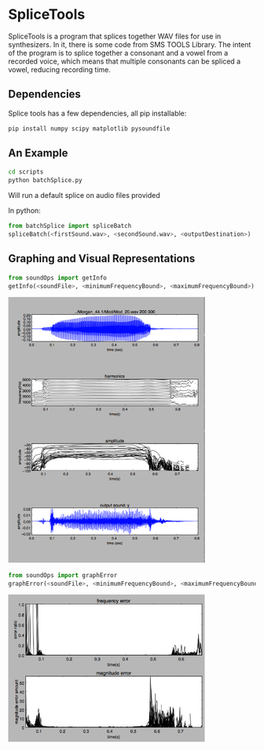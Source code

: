 # SpliceTools

SpliceTools is a program that splices together
WAV files for use in synthesizers. In it, there
is some code from SMS TOOLS Library. The intent
of the program is to splice together a consonant
and a vowel from a recorded voice, which means
that multiple consonants can be spliced a vowel,
reducing recording time.

## Dependencies

Splice tools has a few dependencies, all pip installable:

```python
pip install numpy scipy matplotlib pysoundfile
```
## An Example

```bash
cd scripts
python batchSplice.py
```

Will run a default splice on audio files provided

In python:


```python
from batchSplice import spliceBatch
spliceBatch(<firstSound.wav>, <secondSound.wav>, <outputDestination>)
```

## Graphing and Visual Representations

```python
from soundOps import getInfo
getInfo(<soundFile>, <minimumFrequencyBound>, <maximumFrequencyBound>)
```
<img src="https://github.com/alcofrisbas/SpliceTools/blob/master/images/getInfo.png" width="400">

```python
from soundOps import graphError
graphError(<soundFile>, <minimumFrequencyBound>, <maximumFrequencyBound>)
```

<img src="https://github.com/alcofrisbas/SpliceTools/blob/master/images/graphError.png" width="400">
